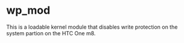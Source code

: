 wp_mod
======

This is a loadable kernel module that disables write protection 
on the system partion on the HTC One m8.



